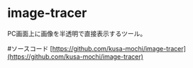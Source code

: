 # image-tracer
PC画面上に画像を半透明で直接表示するツール。

#ソースコード
[https://github.com/kusa-mochi/image-tracer](https://github.com/kusa-mochi/image-tracer)
